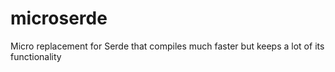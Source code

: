 # microserde
Micro replacement for Serde that compiles much faster but keeps a lot of its functionality
